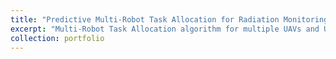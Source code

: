 ```yaml
---
title: "Predictive Multi-Robot Task Allocation for Radiation Monitoring"
excerpt: "Multi-Robot Task Allocation algorithm for multiple UAVs and UGVs for radiation monitoring application in a thermosolar plant. <br/><img src='/images/portf_la_africana_1.gif' style='width:500px;height:auto;border: 2px solid black;'>"
collection: portfolio
---
```





